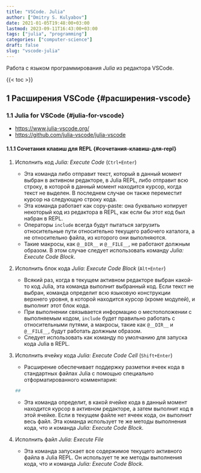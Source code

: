 ```yaml
---
title: "VSCode. Julia"
author: ["Dmitry S. Kulyabov"]
date: 2021-01-05T19:48:00+03:00
lastmod: 2023-09-11T16:43:00+03:00
tags: ["julia", "programming"]
categories: ["computer-science"]
draft: false
slug: "vscode-julia"
---
```


Работа с языком программирования _Julia_ из редактора VSCode.

<!--more-->

{{< toc >}}


## <span class="section-num">1</span> Расширения VSCode {#расширения-vscode}


### <span class="section-num">1.1</span> Julia for VSCode {#julia-for-vscode}

-   <https://www.julia-vscode.org/>
-   <https://github.com/julia-vscode/julia-vscode>


#### <span class="section-num">1.1.1</span> Сочетания клавиш для REPL {#сочетания-клавиш-для-repl}

<!--list-separator-->

1.  Исполнить код _Julia: Execute Code_ (`Ctrl+Enter`)

    -   Эта команда либо отправит текст, который в данный момент выбран в активном редакторе, в Julia REPL, либо отправит всю строку, в которой в данный момент находится курсор, когда текст не выделен. В последнем случае он также переместит курсор на следующую строку кода.
    -   Эта команда работает как copy-paste: она буквально копирует некоторый код из редактора в REPL, как если бы этот код был набран в REPL.
    -   Операторы `include` всегда будут пытаться загрузить относительные пути относительно текущего рабочего каталога, а не относительно файла, из которого они выполняются.
    -   Такие макросы, как `@__DIR__` и `@__FILE__`, не работают должным образом. В этом случае следует использовать команду _Julia: Execute Code Block_.

<!--list-separator-->

2.  Исполнить блок кода _Julia: Execute Code Block_ (`Alt+Enter`)

    -   Всякий раз, когда в текущем активном редакторе выбран какой-то код Julia, эта команда выполнит выбранный код. Если текст не выбран, команда определит всю языковую конструкции верхнего уровня, в которой находится курсор (кроме модулей), и выполнит этот блок кода.
    -   При выполнении связывается информацию о местоположении с выполняемым кодом, `include` будет правильно работать с относительными путями, а макросы, такие как `@__DIR__` и `@__FILE__`, будут работать должным образом.
    -   Следует использовать как команду по умолчанию для запуска кода Julia в REPL.

<!--list-separator-->

3.  Исполнить ячейку кода _Julia: Execute Code Cell_ (`Shift+Enter`)

    -   Расширение обеспечивает поддержку разметки ячеек кода в стандартных файлах Julia с помощью специально отформатированного комментария:

    <!--listend-->

    ```julia
    ##
    ```

    -   Эта команда определит, в какой ячейке кода в данный момент находится курсор в активном редакторе, а затем выполнит код в этой ячейке. Если в текущем файле нет ячеек кода, он выполнит весь файл. Эта команда использует те же методы выполнения кода, что и команда _Julia: Execute Code Block_.

<!--list-separator-->

4.  Исполнить файл _Julia: Execute File_

    -   Эта команда запускает все содержимое текущего активного файла в Julia REPL. Он использует те же методы выполнения кода, что и команда _Julia: Execute Code Block_.
